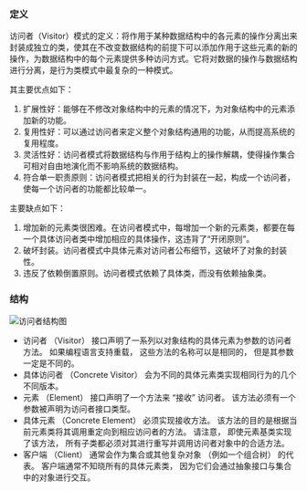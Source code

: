 ### 定义

访问者（Visitor）模式的定义：将作用于某种数据结构中的各元素的操作分离出来封装成独立的类，使其在不改变数据结构的前提下可以添加作用于这些元素的新的操作，为数据结构中的每个元素提供多种访问方式。它将对数据的操作与数据结构进行分离，是行为类模式中最复杂的一种模式。

其主要优点如下：
1. 扩展性好：能够在不修改对象结构中的元素的情况下，为对象结构中的元素添加新的功能。
2. 复用性好：可以通过访问者来定义整个对象结构通用的功能，从而提高系统的复用程度。
3. 灵活性好：访问者模式将数据结构与作用于结构上的操作解耦，使得操作集合可相对自由地演化而不影响系统的数据结构。
4. 符合单一职责原则：访问者模式把相关的行为封装在一起，构成一个访问者，使每一个访问者的功能都比较单一。

主要缺点如下：
1. 增加新的元素类很困难。在访问者模式中，每增加一个新的元素类，都要在每一个具体访问者类中增加相应的具体操作，这违背了“开闭原则”。
2. 破坏封装。访问者模式中具体元素对访问者公布细节，这破坏了对象的封装性。
3. 违反了依赖倒置原则。访问者模式依赖了具体类，而没有依赖抽象类。

### 结构

![访问者结构图](https://github.com/shenjy24/document/raw/master/images/design_pattern/visitor-structure.png)

- 访问者 （Visitor） 接口声明了一系列以对象结构的具体元素为参数的访问者方法。 如果编程语言支持重载， 这些方法的名称可以是相同的， 但是其参数一定是不同的。
- 具体访问者 （Concrete Visitor） 会为不同的具体元素类实现相同行为的几个不同版本。
- 元素 （Element） 接口声明了一个方法来 “接收” 访问者。 该方法必须有一个参数被声明为访问者接口类型。
- 具体元素 （Concrete Element） 必须实现接收方法。 该方法的目的是根据当前元素类将其调用重定向到相应访问者的方法。 请注意， 即使元素基类实现了该方法， 所有子类都必须对其进行重写并调用访问者对象中的合适方法。
- 客户端 （Client） 通常会作为集合或其他复杂对象 （例如一个组合树） 的代表。 客户端通常不知晓所有的具体元素类， 因为它们会通过抽象接口与集合中的对象进行交互。


